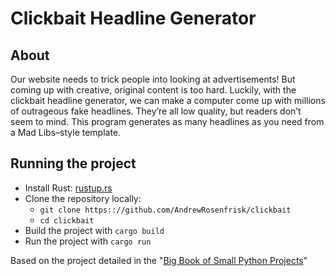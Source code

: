 # Clickbait Headline Generator

## About

Our website needs to trick people into looking at advertisements! But coming up with 
creative, original content is too hard. Luckily, with the clickbait headline generator, 
we can make a computer come up with millions of outrageous fake headlines. They’re all 
low quality, but readers don’t seem to mind. This program generates as many headlines 
as you need from a Mad Libs–style template.

## Running the project
* Install Rust: [rustup.rs](https://rustup.rs/)
* Clone the repository locally:
  * `git clone https:://github.com/AndrewRosenfrisk/clickbait`
  * `cd clickbait`
* Build the project with `cargo build`
* Run the project with `cargo run`

Based on the project detailed in the "[Big Book of Small Python Projects](https://inventwithpython.com/bigbookpython/project11.html)"
